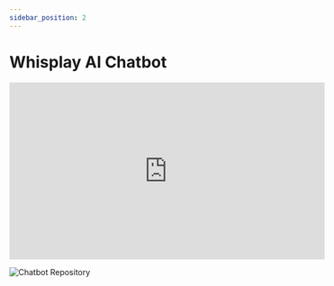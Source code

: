 ```yaml
---
sidebar_position: 2
---
```


# Whisplay AI Chatbot

<iframe width="560" height="315" src="https://www.youtube.com/embed/Nwu2DruSuyI?si=ZxQFkCC0OQERdzae" title="YouTube video player" frameborder="0" allow="accelerometer; autoplay; clipboard-write; encrypted-media; gyroscope; picture-in-picture; web-share" referrerpolicy="strict-origin-when-cross-origin" allowfullscreen></iframe>

![Chatbot Repository](https://github.com/PiSugar/whisplay-ai-chatbot)